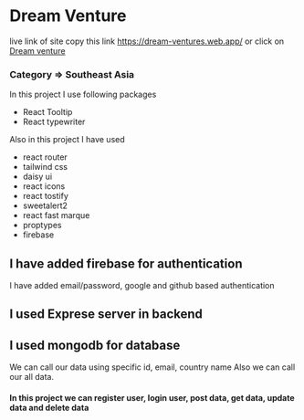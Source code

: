 # Dream Venture

live link of site copy this link  https://dream-ventures.web.app/
or click on
[Dream venture](https://dream-ventures.web.app/ 'Dream Venture')


### Category => Southeast Asia

In this project I use following packages

* React Tooltip
* React typewriter

Also in this project I have used

* react router
* tailwind css
* daisy ui
* react icons
* react tostify
* sweetalert2
* react fast marque
* proptypes
* firebase

## I have added firebase for authentication
I have added email/password, google and github based authentication

## I used Exprese server in backend
## I used mongodb for database
We can call our data using specific id, email, country name
Also we can call our all data.
#### In this project  we can register user, login user, post data, get data, update data and delete data


